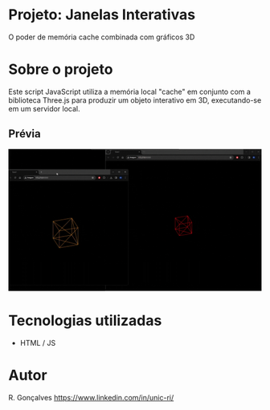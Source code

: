 # Projeto: Janelas Interativas

O poder de memória cache combinada com gráficos 3D

# Sobre o projeto

Este script JavaScript utiliza a memória local "cache" em conjunto com a biblioteca Three.js para produzir um objeto interativo em 3D, executando-se em um servidor local.

## Prévia

<img src="./janelas.gif">

# Tecnologias utilizadas

- HTML / JS

# Autor

R. Gonçalves
https://www.linkedin.com/in/unic-ri/
